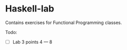 # Haskell-lab
Contains exercises for Functional Programming classes.

Todo:
- [ ] Lab 3 points 4 — 8 
